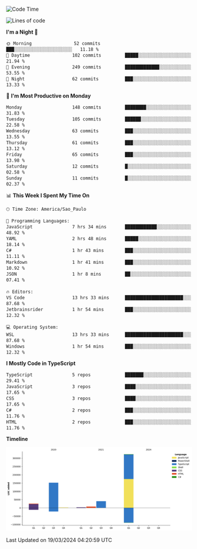 <!--START_SECTION:waka-->
![Code Time](http://img.shields.io/badge/Code%20Time-2%2C362%20hrs%2047%20mins-blue)

![Lines of code](https://img.shields.io/badge/From%20Hello%20World%20I%27ve%20Written-554.3%20thousand%20lines%20of%20code-blue)

**I'm a Night 🦉** 

```text
🌞 Morning                52 commits          ███░░░░░░░░░░░░░░░░░░░░░░   11.18 % 
🌆 Daytime                102 commits         █████░░░░░░░░░░░░░░░░░░░░   21.94 % 
🌃 Evening                249 commits         █████████████░░░░░░░░░░░░   53.55 % 
🌙 Night                  62 commits          ███░░░░░░░░░░░░░░░░░░░░░░   13.33 % 
```
📅 **I'm Most Productive on Monday** 

```text
Monday                   148 commits         ████████░░░░░░░░░░░░░░░░░   31.83 % 
Tuesday                  105 commits         ██████░░░░░░░░░░░░░░░░░░░   22.58 % 
Wednesday                63 commits          ███░░░░░░░░░░░░░░░░░░░░░░   13.55 % 
Thursday                 61 commits          ███░░░░░░░░░░░░░░░░░░░░░░   13.12 % 
Friday                   65 commits          ███░░░░░░░░░░░░░░░░░░░░░░   13.98 % 
Saturday                 12 commits          █░░░░░░░░░░░░░░░░░░░░░░░░   02.58 % 
Sunday                   11 commits          █░░░░░░░░░░░░░░░░░░░░░░░░   02.37 % 
```


📊 **This Week I Spent My Time On** 

```text
🕑︎ Time Zone: America/Sao_Paulo

💬 Programming Languages: 
JavaScript               7 hrs 34 mins       ████████████░░░░░░░░░░░░░   48.92 % 
YAML                     2 hrs 48 mins       █████░░░░░░░░░░░░░░░░░░░░   18.14 % 
C#                       1 hr 43 mins        ███░░░░░░░░░░░░░░░░░░░░░░   11.11 % 
Markdown                 1 hr 41 mins        ███░░░░░░░░░░░░░░░░░░░░░░   10.92 % 
JSON                     1 hr 8 mins         ██░░░░░░░░░░░░░░░░░░░░░░░   07.41 % 

🔥 Editors: 
VS Code                  13 hrs 33 mins      ██████████████████████░░░   87.68 % 
Jetbrainsrider           1 hr 54 mins        ███░░░░░░░░░░░░░░░░░░░░░░   12.32 % 

💻 Operating System: 
WSL                      13 hrs 33 mins      ██████████████████████░░░   87.68 % 
Windows                  1 hr 54 mins        ███░░░░░░░░░░░░░░░░░░░░░░   12.32 % 
```

**I Mostly Code in TypeScript** 

```text
TypeScript               5 repos             ███████░░░░░░░░░░░░░░░░░░   29.41 % 
JavaScript               3 repos             ████░░░░░░░░░░░░░░░░░░░░░   17.65 % 
CSS                      3 repos             ████░░░░░░░░░░░░░░░░░░░░░   17.65 % 
C#                       2 repos             ███░░░░░░░░░░░░░░░░░░░░░░   11.76 % 
HTML                     2 repos             ███░░░░░░░░░░░░░░░░░░░░░░   11.76 % 
```



**Timeline**

![Lines of Code chart](https://raw.githubusercontent.com/jonhoffmam/jonhoffmam/master/assets/bar_graph.png)


 Last Updated on 19/03/2024 04:20:59 UTC
<!--END_SECTION:waka-->
